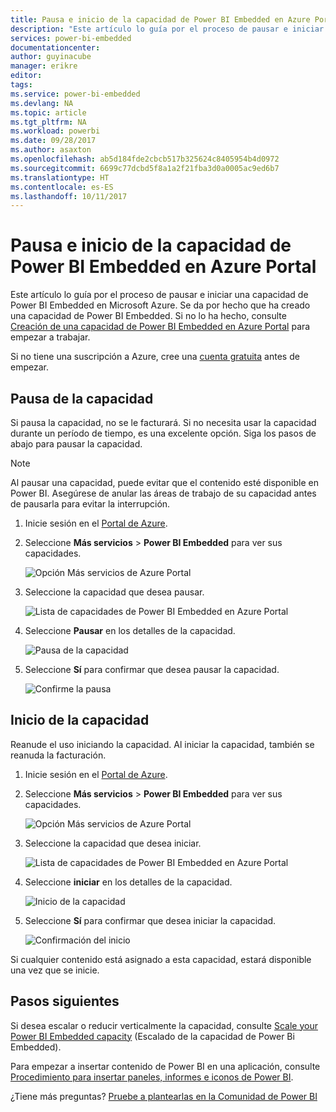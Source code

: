 ```yaml
---
title: Pausa e inicio de la capacidad de Power BI Embedded en Azure Portal | Microsoft Docs
description: "Este artículo lo guía por el proceso de pausar e iniciar una capacidad de Power BI Embedded en Microsoft Azure."
services: power-bi-embedded
documentationcenter: 
author: guyinacube
manager: erikre
editor: 
tags: 
ms.service: power-bi-embedded
ms.devlang: NA
ms.topic: article
ms.tgt_pltfrm: NA
ms.workload: powerbi
ms.date: 09/28/2017
ms.author: asaxton
ms.openlocfilehash: ab5d184fde2cbcb517b325624c8405954b4d0972
ms.sourcegitcommit: 6699c77dcbd5f8a1a2f21fba3d0a0005ac9ed6b7
ms.translationtype: HT
ms.contentlocale: es-ES
ms.lasthandoff: 10/11/2017
---
```

# <a name="pause-and-start-your-power-bi-embedded-capacity-in-the-azure-portal"></a>Pausa e inicio de la capacidad de Power BI Embedded en Azure Portal

Este artículo lo guía por el proceso de pausar e iniciar una capacidad de Power BI Embedded en Microsoft Azure. Se da por hecho que ha creado una capacidad de Power BI Embedded. Si no lo ha hecho, consulte [Creación de una capacidad de Power BI Embedded en Azure Portal](create-capacity.md) para empezar a trabajar.

Si no tiene una suscripción a Azure, cree una [cuenta gratuita](https://azure.microsoft.com/free/) antes de empezar.

## <a name="pause-your-capacity"></a>Pausa de la capacidad

Si pausa la capacidad, no se le facturará. Si no necesita usar la capacidad durante un período de tiempo, es una excelente opción. Siga los pasos de abajo para pausar la capacidad.

> [!NOTE]
> Al pausar una capacidad, puede evitar que el contenido esté disponible en Power BI. Asegúrese de anular las áreas de trabajo de su capacidad antes de pausarla para evitar la interrupción.

1. Inicie sesión en el [Portal de Azure](https://portal.azure.com/).

2. Seleccione **Más servicios** > **Power BI Embedded** para ver sus capacidades.

    ![Opción Más servicios de Azure Portal](media/pause-start/azure-portal-more-services.png)

3. Seleccione la capacidad que desea pausar.

    ![Lista de capacidades de Power BI Embedded en Azure Portal](media/pause-start/azure-portal-capacity-list.png)

4. Seleccione **Pausar** en los detalles de la capacidad.

    ![Pausa de la capacidad](media/pause-start/azure-portal-pause-capacity.png)

5. Seleccione **Sí** para confirmar que desea pausar la capacidad.

    ![Confirme la pausa](media/pause-start/azure-portal-confirm-pause.png)

## <a name="start-your-capacity"></a>Inicio de la capacidad

Reanude el uso iniciando la capacidad. Al iniciar la capacidad, también se reanuda la facturación.

1. Inicie sesión en el [Portal de Azure](https://portal.azure.com/).

2. Seleccione **Más servicios** > **Power BI Embedded** para ver sus capacidades.

    ![Opción Más servicios de Azure Portal](media/pause-start/azure-portal-more-services.png)

3. Seleccione la capacidad que desea iniciar.

    ![Lista de capacidades de Power BI Embedded en Azure Portal](media/pause-start/azure-portal-capacity-list.png)

4. Seleccione **iniciar** en los detalles de la capacidad.

    ![Inicio de la capacidad](media/pause-start/azure-portal-start-capacity.png)

5. Seleccione **Sí** para confirmar que desea iniciar la capacidad.

    ![Confirmación del inicio](media/pause-start/azure-portal-confirm-start.png)

Si cualquier contenido está asignado a esta capacidad, estará disponible una vez que se inicie.

## <a name="next-steps"></a>Pasos siguientes

Si desea escalar o reducir verticalmente la capacidad, consulte [Scale your Power BI Embedded capacity](scale-capacity.md) (Escalado de la capacidad de Power Bi Embedded).

Para empezar a insertar contenido de Power BI en una aplicación, consulte [Procedimiento para insertar paneles, informes e iconos de Power BI](https://powerbi.microsoft.com/documentation/powerbi-developer-embedding-content/).

¿Tiene más preguntas? [Pruebe a plantearlas en la Comunidad de Power BI](http://community.powerbi.com/)